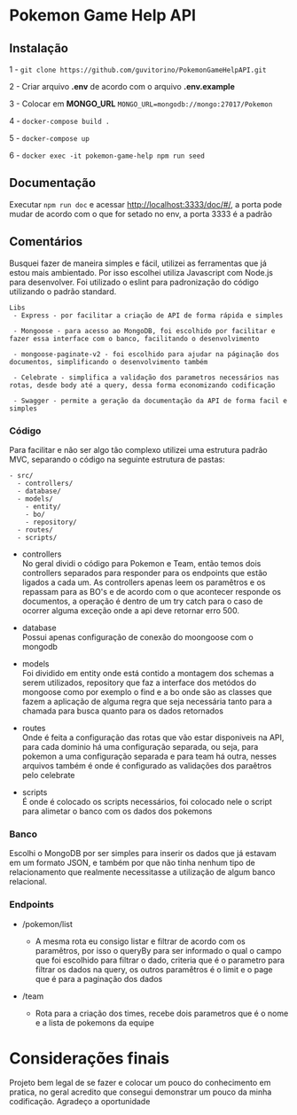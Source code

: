 # Pokemon Game Help API

## Instalação

1 - `git clone https://github.com/guvitorino/PokemonGameHelpAPI.git `

2 - Criar arquivo **.env** de acordo com o arquivo **.env.example**

3 - Colocar em **MONGO_URL** `MONGO_URL=mongodb://mongo:27017/Pokemon`

4 - `docker-compose build .`

5 - `docker-compose up`

6 - `docker exec -it pokemon-game-help npm run seed`


## Documentação

Executar `npm run doc` e acessar [http://localhost:3333/doc/#/](http://localhost:3333/doc/#/), a porta pode mudar de acordo com o que for setado no env, a porta 3333 é a padrão

## Comentários

Busquei fazer de maneira simples e fácil, utilizei as ferramentas que já estou mais ambientado. Por isso escolhei utiliza Javascript com Node.js para desenvolver. Foi utilizado o eslint para padronização do código utilizando o padrão standard.

    Libs 
     - Express - por facilitar a criação de API de forma rápida e simples
  
     - Mongoose - para acesso ao MongoDB, foi escolhido por facilitar e fazer essa interface com o banco, facilitando o desenvolvimento
  
     - mongoose-paginate-v2 - foi escolhido para ajudar na páginação dos documentos, simplificando o desenvolvimento também
  
     - Celebrate - simplifica a validação dos parametros necessários nas rotas, desde body até a query, dessa forma economizando codificação

     - Swagger - permite a geração da documentação da API de forma facil e simples

### Código

Para facilitar e não ser algo tão complexo utilizei uma estrutura padrão MVC, separando o código na seguinte estrutura de pastas:
    
    - src/
      - controllers/
      - database/
      - models/
        - entity/
        - bo/
        - repository/
      - routes/
      - scripts/

- controllers  
No geral dividi o código para Pokemon e Team, então temos dois controllers separados para responder para os endpoints que estão ligados a cada um. As controllers apenas leem os paramêtros e os repassam para as BO's e de acordo com o que acontecer responde os documentos, a operação é dentro de um try catch para o caso de ocorrer alguma exceção onde a api deve retornar erro 500.

- database  
Possui apenas configuração de conexão do moongoose com o mongodb

- models  
Foi dividido em entity onde está contido a montagem dos schemas a serem utilizados, repository que faz a interface dos metódos do mongoose como por exemplo o find e a bo onde são as classes que fazem a aplicação de alguma regra que seja necessária tanto para a chamada para busca quanto para os dados retornados

- routes  
Onde é feita a configuração das rotas que vão estar disponiveis na API, para cada dominio há uma configuração separada, ou seja, para pokemon a uma configuração separada e para team há outra, nesses arquivos também é onde é configurado as validações dos paraêtros pelo celebrate

- scripts  
É onde é colocado os scripts necessários, foi colocado nele o script para alimetar o banco com os dados dos pokemons

### Banco

Escolhi o MongoDB por ser simples para inserir os dados que já estavam em um formato JSON, e também por que não tinha nenhum tipo de relacionamento que realmente necessitasse a utilização de algum banco relacional. 

### Endpoints

- /pokemon/list
  - A mesma rota eu consigo listar e filtrar de acordo com os paramêtros, por isso o queryBy para ser informado o qual o campo que foi escolhido para filtrar o dado, criteria que é o parametro para filtrar os dados na query, os outros paramêtros é o limit e o page que é para a paginação dos dados

- /team
  - Rota para a criação dos times, recebe dois parametros que é o nome e a lista de pokemons da equipe
  

# Considerações finais
Projeto bem legal de se fazer e colocar um pouco do conhecimento em pratica, no geral acredito que consegui demonstrar um pouco da minha codificação. Agradeço a oportunidade